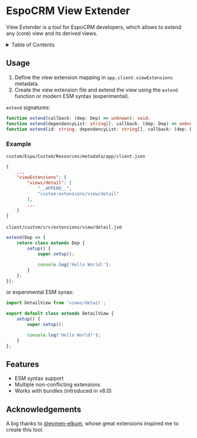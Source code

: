 # EspoCRM View Extender

View Extender is a tool for EspoCRM developers, which allows to extend any (core) view and its derived views.

<!-- TABLE OF CONTENTS -->
<details>
<summary>Table of Contents</summary>
<ol>
<li>
<a href="#usage">Usage</a>
<ul>
<li><a href="#example">Example</a></li>
</ul>
</li>
<li>
<a href="#features">Features</a>
</li>
<li>
<a href="#acknowledgements">Acknowledgements</a>
</li>
</ol>
</details>

## Usage

1. Define the view extension mapping in `app.client.viewExtensions` metadata.
2. Create the view extension file and extend the view using the `extend` function or modern ESM syntax (experimental).

`extend` signatures:

```typescript
function extend(callback: (dep: Dep) => unknown): void;
function extend(dependencyList: string[], callback: (dep: Dep) => unknown): void;
function extend(id: string, dependencyList: string[], callback: (dep: Dep) => unknown): void;
```

### Example

`custom/Espo/Custom/Resources/metadata/app/client.json`

```json
{
    ...
    "viewExtensions": {
        "views/detail": [
            "__APPEND__",
            "custom:extensions/view/detail"
        ],
        ...
    }
}
```

`client/custom/src/extensions/view/detail.js`o

```js
extend(Dep => {
    return class extends Dep {
        setup() {
            super.setup();

            console.log('Hello World!');
        }
    };
});
```

or experimental ESM synax:

```js
import DetailView from 'views/detail';

export default class extends DetailView {
    setup() {
        super.setup();

        console.log('Hello World!');
    }
};
```

## Features

- ESM syntax support
- Multiple non-conflicting extensions
- Works with bundles (introduced in v8.0)

## Acknowledgements

A big thanks to [@eymen-elkum](https://github.com/eymen-elkum), whose great extensions inspired me to create this tool.
